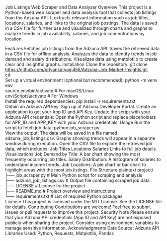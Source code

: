 Job Listings Web Scraper and Data Analyzer
Overview
This project is a Python-based web scraper and data analysis tool that collects job listings from the Adzuna API. It extracts relevant information such as job titles, locations, salaries, and links to the original job postings. The data is saved in a CSV file for further use and visualized through charts and graphs to analyze trends in job availability, salaries, and job concentrations by location.

Features
Fetches job listings from the Adzuna API.
Saves the retrieved data in a CSV file for offline analysis.
Analyzes the data to identify trends in job demand and salary distributions.
Visualizes data using matplotlib to create clear and insightful graphs.
Installation
Clone the repository:
git clone <https://github.com/priyankatyagi455/Adzuna-Job-Market-Insights.git>  
cd <Adzuna-Job-Market-Insights>  
Set up a virtual environment (optional but recommended):
python -m venv env  
source env/bin/activate  # For macOS/Linux  
env\Scripts\activate     # For Windows  
Install the required dependencies:
pip install -r requirements.txt  
Obtain an Adzuna API key:
Sign up at Adzuna Developer Portal.
Create an application to get your App ID and API Key.
Update the script with your Adzuna API credentials:
Open the Python script and replace placeholders for APP_ID and APP_KEY with your Adzuna credentials.
Usage
Run the script to fetch job data:
python job_scraper.py  
View the output:
The data will be saved in a file named adzuna_job_listings.csv.
Graphs showing trends will appear in a separate window during execution.
Open the CSV file to explore the retrieved job data, which includes:
Job Titles
Locations
Salaries
Links to full job details
Visualizations
Job Demand by Title: A bar chart showing the most frequently occurring job titles.
Salary Distribution: A histogram of salaries to understand income trends.
Job Locations: A pie chart or bar chart to highlight areas with the most job listings.
File Structure
plaintext
project/  
├── job_scraper.py       # Main Python script for scraping and analysis  
├── adzuna_job_listings.csv # Output file containing scraped job data  
├── LICENSE              # License for the project  
├── README.md            # Project overview and instructions  
└── requirements.txt     # List of required Python packages  
License
This project is licensed under the MIT License. See the LICENSE file for details.
Contributing
Contributions are welcome! Feel free to submit issues or pull requests to improve this project.
Security Note
Please ensure that your Adzuna API credentials (App ID and API Key) are not exposed publicly when sharing the project. Consider using environment variables to manage sensitive information.
Acknowledgments
Data Source: Adzuna API
Libraries Used: Python, Requests, Matplotlib, Pandas
